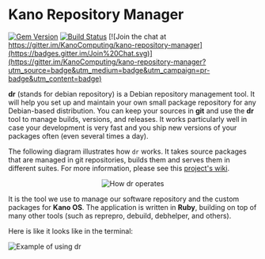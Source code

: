 # Kano Repository Manager

[![Gem Version](https://badge.fury.io/rb/dr.svg)](http://badge.fury.io/rb/dr) [![Build Status](https://travis-ci.org/KanoComputing/kano-repository-manager.svg)](https://travis-ci.org/KanoComputing/kano-repository-manager) [![Join the chat at https://gitter.im/KanoComputing/kano-repository-manager](https://badges.gitter.im/Join%20Chat.svg)](https://gitter.im/KanoComputing/kano-repository-manager?utm_source=badge&utm_medium=badge&utm_campaign=pr-badge&utm_content=badge)

**dr** (stands for debian repository) is a Debian repository management tool.
It will help you set up and maintain your own small package repository for any
Debian-based distribution. You can keep your sources in **git** and use the
**dr** tool to manage builds, versions, and releases. It works particularly
well in case your development is very fast and you ship new versions of
your packages often (even several times a day).

The following diagram illustrates how `dr` works. It takes source packages
that are managed in git repositories, builds them and serves them in
different suites. For more information, please see this
[project's wiki](https://github.com/KanoComputing/kano-package-system/wiki).

<p align="center">
  <img src="http://i.imgur.com/pe8A9kd.png"
       alt="How dr operates">
</p>

It is the tool we use to manage our software repository and the custom
packages for **Kano OS**. The application is written in **Ruby**, building
on top of many other tools (such as reprepro, debuild, debhelper, and others).

Here is like it looks like in the terminal:

![Example of using dr](http://linuxwell.com/assets/images/posts/tco-example.png)
